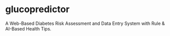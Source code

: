 # glucopredictor
A Web-Based Diabetes Risk Assessment and Data Entry System with Rule &amp; AI-Based Health Tips.
